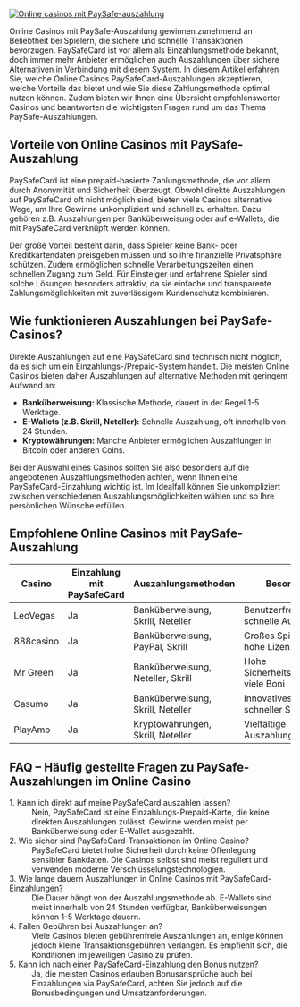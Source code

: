 [![Online casinos mit PaySafe-auszahlung](https://123-caf.pages.dev/gitsignup.png)](https://vrmoo.ru/Bt82HjjY)

<p>Online Casinos mit PaySafe-Auszahlung gewinnen zunehmend an Beliebtheit bei Spielern, die sichere und schnelle Transaktionen bevorzugen. PaySafeCard ist vor allem als Einzahlungsmethode bekannt, doch immer mehr Anbieter ermöglichen auch Auszahlungen über sichere Alternativen in Verbindung mit diesem System. In diesem Artikel erfahren Sie, welche Online Casinos PaySafeCard-Auszahlungen akzeptieren, welche Vorteile das bietet und wie Sie diese Zahlungsmethode optimal nutzen können. Zudem bieten wir Ihnen eine Übersicht empfehlenswerter Casinos und beantworten die wichtigsten Fragen rund um das Thema PaySafe-Auszahlungen.</p>  <h2>Vorteile von Online Casinos mit PaySafe-Auszahlung</h2> <p>PaySafeCard ist eine prepaid-basierte Zahlungsmethode, die vor allem durch Anonymität und Sicherheit überzeugt. Obwohl direkte Auszahlungen auf PaySafeCard oft nicht möglich sind, bieten viele Casinos alternative Wege, um Ihre Gewinne unkompliziert und schnell zu erhalten. Dazu gehören z.B. Auszahlungen per Banküberweisung oder auf e-Wallets, die mit PaySafeCard verknüpft werden können.</p> <p>Der große Vorteil besteht darin, dass Spieler keine Bank- oder Kreditkartendaten preisgeben müssen und so ihre finanzielle Privatsphäre schützen. Zudem ermöglichen schnelle Verarbeitungszeiten einen schnellen Zugang zum Geld. Für Einsteiger und erfahrene Spieler sind solche Lösungen besonders attraktiv, da sie einfache und transparente Zahlungsmöglichkeiten mit zuverlässigem Kundenschutz kombinieren.</p>  <h2>Wie funktionieren Auszahlungen bei PaySafe-Casinos?</h2> <p>Direkte Auszahlungen auf eine PaySafeCard sind technisch nicht möglich, da es sich um ein Einzahlungs-/Prepaid-System handelt. Die meisten Online Casinos bieten daher Auszahlungen auf alternative Methoden mit geringem Aufwand an:</p> <ul> <li><strong>Banküberweisung:</strong> Klassische Methode, dauert in der Regel 1-5 Werktage.</li> <li><strong>E-Wallets (z.B. Skrill, Neteller):</strong> Schnelle Auszahlung, oft innerhalb von 24 Stunden.</li> <li><strong>Kryptowährungen:</strong> Manche Anbieter ermöglichen Auszahlungen in Bitcoin oder anderen Coins.</li> </ul> <p>Bei der Auswahl eines Casinos sollten Sie also besonders auf die angebotenen Auszahlungsmethoden achten, wenn Ihnen eine PaySafeCard-Einzahlung wichtig ist. Im Idealfall können Sie unkompliziert zwischen verschiedenen Auszahlungsmöglichkeiten wählen und so Ihre persönlichen Wünsche erfüllen.</p>  <h2>Empfohlene Online Casinos mit PaySafe-Auszahlung</h2> <table> <thead> <tr> <th>Casino</th> <th>Einzahlung mit PaySafeCard</th> <th>Auszahlungsmethoden</th> <th>Besonderheiten</th> </tr> </thead> <tbody> <tr> <td>LeoVegas</td> <td>Ja</td> <td>Banküberweisung, Skrill, Neteller</td> <td>Benutzerfreundliche App, schnelle Auszahlungen</td> </tr> <tr> <td>888casino</td> <td>Ja</td> <td>Banküberweisung, PayPal, Skrill</td> <td>Großes Spielangebot, hohe Lizenz-Standards</td> </tr> <tr> <td>Mr Green</td> <td>Ja</td> <td>Banküberweisung, Neteller, Skrill</td> <td>Hohe Sicherheitsstandards, viele Boni</td> </tr> <tr> <td>Casumo</td> <td>Ja</td> <td>Banküberweisung, Skrill, Neteller</td> <td>Innovatives Design, schneller Support</td> </tr> <tr> <td>PlayAmo</td> <td>Ja</td> <td>Kryptowährungen, Skrill, Neteller</td> <td>Vielfältige Auszahlungsmöglichkeiten</td> </tr> </tbody> </table>  <h2>FAQ – Häufig gestellte Fragen zu PaySafe-Auszahlungen im Online Casino</h2> <dl> <dt>1. Kann ich direkt auf meine PaySafeCard auszahlen lassen?</dt> <dd>Nein, PaySafeCard ist eine Einzahlungs-Prepaid-Karte, die keine direkten Auszahlungen zulässt. Gewinne werden meist per Banküberweisung oder E-Wallet ausgezahlt.</dd>  <dt>2. Wie sicher sind PaySafeCard-Transaktionen im Online Casino?</dt> <dd>PaySafeCard bietet hohe Sicherheit durch keine Offenlegung sensibler Bankdaten. Die Casinos selbst sind meist reguliert und verwenden moderne Verschlüsselungstechnologien.</dd>  <dt>3. Wie lange dauern Auszahlungen in Online Casinos mit PaySafeCard-Einzahlungen?</dt> <dd>Die Dauer hängt von der Auszahlungsmethode ab. E-Wallets sind meist innerhalb von 24 Stunden verfügbar, Banküberweisungen können 1-5 Werktage dauern.</dd>  <dt>4. Fallen Gebühren bei Auszahlungen an?</dt> <dd>Viele Casinos bieten gebührenfreie Auszahlungen an, einige können jedoch kleine Transaktionsgebühren verlangen. Es empfiehlt sich, die Konditionen im jeweiligen Casino zu prüfen.</dd>  <dt>5. Kann ich nach einer PaySafeCard-Einzahlung den Bonus nutzen?</dt> <dd>Ja, die meisten Casinos erlauben Bonusansprüche auch bei Einzahlungen via PaySafeCard, achten Sie jedoch auf die Bonusbedingungen und Umsatzanforderungen.</dd> </dl>